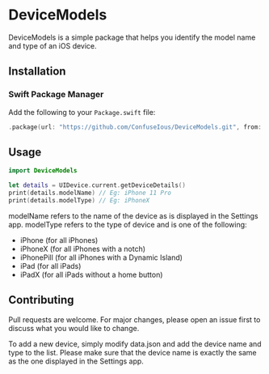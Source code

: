 # DeviceModels

DeviceModels is a simple package that helps you identify the model name and type of an iOS device.

## Installation

### Swift Package Manager
Add the following to your `Package.swift` file:

```swift
.package(url: "https://github.com/ConfuseIous/DeviceModels.git", from: "1.0.0")
```

## Usage

```swift
import DeviceModels

let details = UIDevice.current.getDeviceDetails()
print(details.modelName) // Eg: iPhone 11 Pro
print(details.modelType) // Eg: iPhoneX
```

modelName refers to the name of the device as is displayed in the Settings app.
modelType refers to the type of device and is one of the following:
- iPhone (for all iPhones)
- iPhoneX (for all iPhones with a notch)
- iPhonePill (for all iPhones with a Dynamic Island)
- iPad (for all iPads)
- iPadX (for all iPads without a home button)

## Contributing

Pull requests are welcome. For major changes, please open an issue first to discuss what you would like to change.

To add a new device, simply modify data.json and add the device name and type to the list. Please make sure that the device name is exactly the same as the one displayed in the Settings app.
